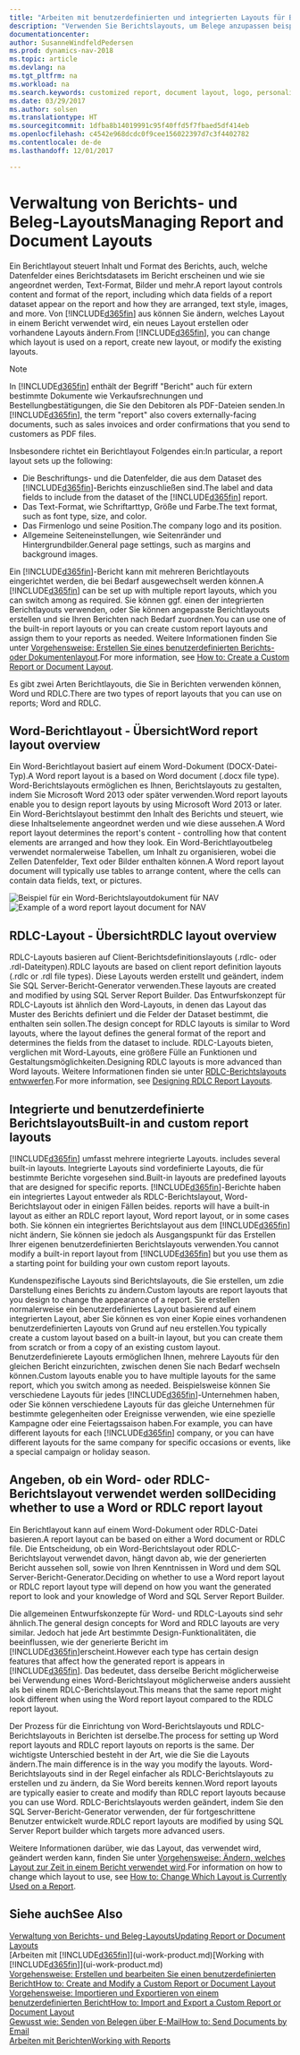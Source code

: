 ```yaml
---
title: "Arbeiten mit benutzerdefinierten und integrierten Layouts für Berichte und Belege"
description: "Verwenden Sie Berichtslayouts, um Belege anzupassen beispielsweise um die gewünschten Schriftart, das Logo oder die Seiteneinstellungen von PDF-Dateien zu personalisieren, die Sie den Debitoren senden."
documentationcenter: 
author: SusanneWindfeldPedersen
ms.prod: dynamics-nav-2018
ms.topic: article
ms.devlang: na
ms.tgt_pltfrm: na
ms.workload: na
ms.search.keywords: customized report, document layout, logo, personalize
ms.date: 03/29/2017
ms.author: solsen
ms.translationtype: HT
ms.sourcegitcommit: 1dfba8b14019991c95f40ffd5f7fbaed5df414eb
ms.openlocfilehash: c4542e968dcdc0f9cee156022397d7c3f4402782
ms.contentlocale: de-de
ms.lasthandoff: 12/01/2017

---
```

# <a name="managing-report-and-document-layouts"></a><span data-ttu-id="9f99a-103">Verwaltung von Berichts- und Beleg-Layouts</span><span class="sxs-lookup"><span data-stu-id="9f99a-103">Managing Report and Document Layouts</span></span>
<span data-ttu-id="9f99a-104">Ein Berichtlayout steuert Inhalt und Format des Berichts, auch, welche Datenfelder eines Berichtsdatasets im Bericht erscheinen und wie sie angeordnet werden, Text-Format, Bilder und mehr.</span><span class="sxs-lookup"><span data-stu-id="9f99a-104">A report layout controls content and format of the report, including which data fields of a report dataset appear on the report and how they are arranged, text style, images, and more.</span></span> <span data-ttu-id="9f99a-105">Von [!INCLUDE[d365fin](includes/d365fin_md.md)] aus können Sie ändern, welches Layout in einem Bericht verwendet wird, ein neues Layout erstellen oder vorhandene Layouts ändern.</span><span class="sxs-lookup"><span data-stu-id="9f99a-105">From [!INCLUDE[d365fin](includes/d365fin_md.md)], you can change which layout is used on a report, create new layout, or modify the existing layouts.</span></span>

> [!NOTE]  
>   <span data-ttu-id="9f99a-106">In [!INCLUDE[d365fin](includes/d365fin_md.md)] enthält der Begriff "Bericht" auch für extern bestimmte  Dokumente wie Verkaufsrechnungen und Bestellungbestätigungen, die Sie den Debitoren als PDF-Dateien senden.</span><span class="sxs-lookup"><span data-stu-id="9f99a-106">In [!INCLUDE[d365fin](includes/d365fin_md.md)], the term "report" also covers externally-facing documents, such as sales invoices and order confirmations that you send to customers as PDF files.</span></span>

<span data-ttu-id="9f99a-107">Insbesondere richtet ein Berichtlayout Folgendes ein:</span><span class="sxs-lookup"><span data-stu-id="9f99a-107">In particular, a report layout sets up the following:</span></span>

* <span data-ttu-id="9f99a-108">Die Beschriftungs- und die Datenfelder, die aus dem Dataset des [!INCLUDE[d365fin](includes/d365fin_md.md)]-Berichts einzuschließen sind.</span><span class="sxs-lookup"><span data-stu-id="9f99a-108">The label and data fields to include from the dataset of the [!INCLUDE[d365fin](includes/d365fin_md.md)] report.</span></span>
* <span data-ttu-id="9f99a-109">Das Text-Format, wie Schriftarttyp, Größe und Farbe.</span><span class="sxs-lookup"><span data-stu-id="9f99a-109">The text format, such as font type, size, and color.</span></span>
* <span data-ttu-id="9f99a-110">Das Firmenlogo und seine Position.</span><span class="sxs-lookup"><span data-stu-id="9f99a-110">The company logo and its position.</span></span>
* <span data-ttu-id="9f99a-111">Allgemeine Seiteneinstellungen, wie Seitenränder und Hintergrundbilder.</span><span class="sxs-lookup"><span data-stu-id="9f99a-111">General page settings, such as margins and background images.</span></span>

<span data-ttu-id="9f99a-112">Ein [!INCLUDE[d365fin](includes/d365fin_md.md)]-Bericht kann mit mehreren Berichtlayouts eingerichtet werden, die bei Bedarf ausgewechselt werden können.</span><span class="sxs-lookup"><span data-stu-id="9f99a-112">A [!INCLUDE[d365fin](includes/d365fin_md.md)] can be set up with multiple report layouts, which you can switch among as required.</span></span> <span data-ttu-id="9f99a-113">Sie können ggf. einen der integrierten Berichtlayouts verwenden, oder Sie können angepasste Berichtlayouts erstellen und sie Ihren Berichten nach Bedarf zuordnen.</span><span class="sxs-lookup"><span data-stu-id="9f99a-113">You can use one of the built-in report layouts or you can create custom report layouts and assign them to your reports as needed.</span></span> <span data-ttu-id="9f99a-114">Weitere Informationen finden Sie unter [Vorgehensweise: Erstellen Sie eines benutzerdefinierten Berichts- oder Dokumentenlayout](ui-how-create-custom-report-layout.md).</span><span class="sxs-lookup"><span data-stu-id="9f99a-114">For more information, see [How to: Create a Custom Report or Document Layout](ui-how-create-custom-report-layout.md).</span></span>

<span data-ttu-id="9f99a-115">Es gibt zwei Arten Berichtlayouts, die Sie in Berichten verwenden können, Word und RDLC.</span><span class="sxs-lookup"><span data-stu-id="9f99a-115">There are two types of report layouts that you can use on reports; Word and RDLC.</span></span>

## <a name="word-report-layout-overview"></a><span data-ttu-id="9f99a-116">Word-Berichtlayout - Übersicht</span><span class="sxs-lookup"><span data-stu-id="9f99a-116">Word report layout overview</span></span>
<span data-ttu-id="9f99a-117">Ein Word-Berichtlayout basiert auf einem Word-Dokument (DOCX-Datei-Typ).</span><span class="sxs-lookup"><span data-stu-id="9f99a-117">A Word report layout is a based on Word document (.docx file type).</span></span> <span data-ttu-id="9f99a-118">Word-Berichtslayouts ermöglichen es Ihnen, Berichtslayouts zu gestalten, indem Sie Microsoft Word 2013 oder später verwenden.</span><span class="sxs-lookup"><span data-stu-id="9f99a-118">Word report layouts enable you to design report layouts by using Microsoft Word 2013 or later.</span></span> <span data-ttu-id="9f99a-119">Ein Word-Berichtslayout bestimmt den Inhalt des Berichts und steuert, wie diese Inhaltselemente angeordnet werden und wie diese aussehen.</span><span class="sxs-lookup"><span data-stu-id="9f99a-119">A Word report layout determines the report's content - controlling how that content elements are arranged and how they look.</span></span> <span data-ttu-id="9f99a-120">Ein Word-Berichtlayoutbeleg verwendet normalerweise Tabellen, um Inhalt zu organisieren, wobei die Zellen Datenfelder, Text oder Bilder enthalten können.</span><span class="sxs-lookup"><span data-stu-id="9f99a-120">A Word report layout document will typically use tables to arrange content, where the cells can contain data fields, text, or pictures.</span></span>

 <span data-ttu-id="9f99a-121">![Beispiel für ein Word-Berichtslayoutdokument für NAV](media/nav_wordreportlayout_edit_in_word_example.png "NAV_WordReportLayout_Edit_In_Word_Example")</span><span class="sxs-lookup"><span data-stu-id="9f99a-121">![Example of a word report layout document for NAV](media/nav_wordreportlayout_edit_in_word_example.png "NAV_WordReportLayout_Edit_In_Word_Example")</span></span>  

## <a name="rdlc-layout-overview"></a><span data-ttu-id="9f99a-122">RDLC-Layout - Übersicht</span><span class="sxs-lookup"><span data-stu-id="9f99a-122">RDLC layout overview</span></span>
<span data-ttu-id="9f99a-123">RDLC-Layouts basieren auf Client-Berichtsdefinitionslayouts (.rdlc- oder .rdl-Dateitypen).</span><span class="sxs-lookup"><span data-stu-id="9f99a-123">RDLC layouts are based on client report definition layouts (.rdlc or .rdl file types).</span></span> <span data-ttu-id="9f99a-124">Diese Layouts werden erstellt und geändert, indem Sie SQL Server-Bericht-Generator verwenden.</span><span class="sxs-lookup"><span data-stu-id="9f99a-124">These layouts are created and modified by using SQL Server Report Builder.</span></span> <span data-ttu-id="9f99a-125">Das Entwurfskonzept für RDLC-Layouts ist ähnlich den Word-Layouts, in denen das Layout das Muster des Berichts definiert und die Felder der Dataset bestimmt, die enthalten sein sollen.</span><span class="sxs-lookup"><span data-stu-id="9f99a-125">The design concept for RDLC layouts is similar to Word layouts, where the layout defines the general format of the report and determines the fields from the dataset to include.</span></span> <span data-ttu-id="9f99a-126">RDLC-Layouts bieten, verglichen mit Word-Layouts, eine größere Fülle an Funktionen und Gestaltungsmöglichkeiten.</span><span class="sxs-lookup"><span data-stu-id="9f99a-126">Designing RDLC layouts is more advanced than Word layouts.</span></span> <span data-ttu-id="9f99a-127">Weitere Informationen finden sie unter [RDLC-Berichtslayouts entwwerfen](https://msdn.microsoft.com/en-us/dynamics-nav/designing-rdlc-report-layouts).</span><span class="sxs-lookup"><span data-stu-id="9f99a-127">For more information, see [Designing RDLC Report Layouts](https://msdn.microsoft.com/en-us/dynamics-nav/designing-rdlc-report-layouts).</span></span>

## <a name="built-in-and-custom-report-layouts"></a><span data-ttu-id="9f99a-128">Integrierte und benutzerdefinierte Berichtslayouts</span><span class="sxs-lookup"><span data-stu-id="9f99a-128">Built-in and custom report layouts</span></span>
[!INCLUDE[d365fin](includes/d365fin_md.md)]<span data-ttu-id="9f99a-129"> umfasst mehrere integrierte Layouts.</span><span class="sxs-lookup"><span data-stu-id="9f99a-129"> includes several built-in layouts.</span></span> <span data-ttu-id="9f99a-130">Integrierte Layouts sind vordefinierte Layouts, die für bestimmte Berichte vorgesehen sind.</span><span class="sxs-lookup"><span data-stu-id="9f99a-130">Built-in layouts are predefined layouts that are designed for specific reports.</span></span> [!INCLUDE[d365fin](includes/d365fin_md.md)]<span data-ttu-id="9f99a-131">-Berichte haben ein integriertes Layout entweder als RDLC-Berichtslayout, Word-Berichtslayout oder in einigen Fällen beides.</span><span class="sxs-lookup"><span data-stu-id="9f99a-131"> reports will have a built-in layout as either an RDLC report layout, Word report layout, or in some cases both.</span></span> <span data-ttu-id="9f99a-132">Sie können ein integriertes Berichtslayout aus dem [!INCLUDE[d365fin](includes/d365fin_md.md)] nicht ändern, Sie können sie jedoch als Ausgangspunkt für das Erstellen Ihrer eigenen benutzerdefinierten Berichtslayouts verwenden.</span><span class="sxs-lookup"><span data-stu-id="9f99a-132">You cannot modify a built-in report layout from [!INCLUDE[d365fin](includes/d365fin_md.md)] but you use them as a starting point for building your own custom report layouts.</span></span>

<span data-ttu-id="9f99a-133">Kundenspezifische Layouts sind Berichtslayouts, die Sie erstellen, um zdie Darstellung eines Berichts zu ändern.</span><span class="sxs-lookup"><span data-stu-id="9f99a-133">Custom layouts are report layouts that you design to change the appearance of a report.</span></span> <span data-ttu-id="9f99a-134">Sie erstellen normalerweise ein benutzerdefiniertes Layout basierend auf einem integrierten Layout, aber Sie können es von einer Kopie eines vorhandenen benutzerdefinierten Layouts von Grund auf neu erstellen.</span><span class="sxs-lookup"><span data-stu-id="9f99a-134">You typically create a custom layout based on a built-in layout, but you can create them from scratch or from a copy of an existing custom layout.</span></span> <span data-ttu-id="9f99a-135">Benutzerdefinierete Layouts ermöglichen Ihnen, mehrere Layouts für den gleichen Bericht einzurichten, zwischen denen Sie nach Bedarf wechseln können.</span><span class="sxs-lookup"><span data-stu-id="9f99a-135">Custom layouts enable you to have multiple layouts for the same report, which you switch among as needed.</span></span> <span data-ttu-id="9f99a-136">Beispielsweise können Sie verschiedene Layouts für jedes [!INCLUDE[d365fin](includes/d365fin_md.md)]-Unternehmen haben, oder Sie können verschiedene Layouts für das gleiche Unternehmen für bestimmte gelegenheiten oder Ereignisse verwenden, wie eine spezielle Kampagne oder eine Feiertagssaison haben.</span><span class="sxs-lookup"><span data-stu-id="9f99a-136">For example, you can have different layouts for each [!INCLUDE[d365fin](includes/d365fin_md.md)] company, or you can have different layouts for the same company for specific occasions or events, like a special campaign or holiday season.</span></span>

## <a name="deciding-whether-to-use-a-word-or-rdlc-report-layout"></a><span data-ttu-id="9f99a-137">Angeben, ob ein Word- oder RDLC-Berichtslayout verwendet werden soll</span><span class="sxs-lookup"><span data-stu-id="9f99a-137">Deciding whether to use a Word or RDLC report layout</span></span>
<span data-ttu-id="9f99a-138">Ein Berichtlayout kann auf einem Word-Dokument oder RDLC-Datei basieren.</span><span class="sxs-lookup"><span data-stu-id="9f99a-138">A report layout can be based on either a Word document or RDLC file.</span></span> <span data-ttu-id="9f99a-139">Die Entscheidung, ob ein Word-Berichtslayout oder RDLC-Berichtslayout verwendet davon, hängt davon ab, wie der generierten Bericht aussehen soll, sowie von Ihren Kenntnissen in Word und dem SQL Server-Bericht-Generator.</span><span class="sxs-lookup"><span data-stu-id="9f99a-139">Deciding on whether to use a Word report layout or RDLC report layout type will depend on how you want the generated report to look and your knowledge of Word and SQL Server Report Builder.</span></span>

<span data-ttu-id="9f99a-140">Die allgemeinen Entwurfskonzepte für Word- und RDLC-Layouts sind sehr ähnlich.</span><span class="sxs-lookup"><span data-stu-id="9f99a-140">The general design concepts for Word and RDLC layouts are very similar.</span></span> <span data-ttu-id="9f99a-141">Jedoch hat jede Art bestimmte Design-Funktionalitäten, die beeinflussen, wie der generierte Bericht im [!INCLUDE[d365fin](includes/d365fin_md.md)]erscheint.</span><span class="sxs-lookup"><span data-stu-id="9f99a-141">However each type has certain design features that affect how the generated report is appears in [!INCLUDE[d365fin](includes/d365fin_md.md)].</span></span> <span data-ttu-id="9f99a-142">Das bedeutet, dass derselbe Bericht möglicherweise bei Verwendung eines Word-Berichtslayout möglicherweise anders aussieht als bei einem RDLC-Berichtslayout.</span><span class="sxs-lookup"><span data-stu-id="9f99a-142">This means that the same report might look different when using the Word report layout compared to the RDLC report layout.</span></span>

<span data-ttu-id="9f99a-143">Der Prozess für die Einrichtung von Word-Berichtslayouts und RDLC-Berichtslayouts in Berichten ist derselbe.</span><span class="sxs-lookup"><span data-stu-id="9f99a-143">The process for setting up Word report layouts and RDLC report layouts on reports is the same.</span></span> <span data-ttu-id="9f99a-144">Der wichtigste Unterschied besteht in der Art, wie die Sie die Layouts ändern.</span><span class="sxs-lookup"><span data-stu-id="9f99a-144">The main difference is in the way you modify the layouts.</span></span> <span data-ttu-id="9f99a-145">Word-Berichtslayouts sind in der Regel einfacher als RDLC-Berichtslayouts zu erstellen und zu ändern, da Sie Word bereits kennen.</span><span class="sxs-lookup"><span data-stu-id="9f99a-145">Word report layouts are typically easier to create and modify than RDLC report layouts because you can use Word.</span></span> <span data-ttu-id="9f99a-146">RDLC-Berichtslayouts werden geändert, indem Sie den SQL Server-Bericht-Generator verwenden, der für fortgeschrittene Benutzer entwickelt wurde.</span><span class="sxs-lookup"><span data-stu-id="9f99a-146">RDLC report layouts are modified by using SQL Server Report builder which targets more advanced users.</span></span>

<span data-ttu-id="9f99a-147">Weitere Informationen darüber, wie das Layout, das verwendet wird, geändert werden kann, finden Sie unter [Vorgehensweise: Ändern, welches Layout zur Zeit in einem Bericht verwendet wird](ui-how-change-layout-currently-used-report.md).</span><span class="sxs-lookup"><span data-stu-id="9f99a-147">For information on how to change which layout to use, see [How to: Change Which Layout is Currently Used on a Report](ui-how-change-layout-currently-used-report.md).</span></span>

## <a name="see-also"></a><span data-ttu-id="9f99a-148">Siehe auch</span><span class="sxs-lookup"><span data-stu-id="9f99a-148">See Also</span></span>
[<span data-ttu-id="9f99a-149">Verwaltung von Berichts- und Beleg-Layouts</span><span class="sxs-lookup"><span data-stu-id="9f99a-149">Updating Report or Document Layouts</span></span>](ui-update-report-layouts.md)  
<span data-ttu-id="9f99a-150">[Arbeiten mit [!INCLUDE[d365fin](includes/d365fin_md.md)]](ui-work-product.md)</span><span class="sxs-lookup"><span data-stu-id="9f99a-150">[Working with [!INCLUDE[d365fin](includes/d365fin_md.md)]](ui-work-product.md)</span></span>  
[<span data-ttu-id="9f99a-151">Vorgehensweise: Erstellen und bearbeiten Sie einen benutzerdefinierten Bericht</span><span class="sxs-lookup"><span data-stu-id="9f99a-151">How to: Create and Modify a Custom Report or Document Layout</span></span>](ui-how-create-custom-report-layout.md)  
[<span data-ttu-id="9f99a-152">Vorgehensweise: Importieren und Exportieren von einem benutzerdefinierten Bericht</span><span class="sxs-lookup"><span data-stu-id="9f99a-152">How to: Import and Export a Custom Report or Document Layout</span></span>](ui-how-import-and-export-report-layout.md)  
[<span data-ttu-id="9f99a-153">Gewusst wie: Senden von Belegen über E-Mail</span><span class="sxs-lookup"><span data-stu-id="9f99a-153">How to: Send Documents by Email</span></span>](ui-how-send-documents-email.md)  
[<span data-ttu-id="9f99a-154">Arbeiten mit Berichten</span><span class="sxs-lookup"><span data-stu-id="9f99a-154">Working with Reports</span></span>](ui-work-report.md)  

